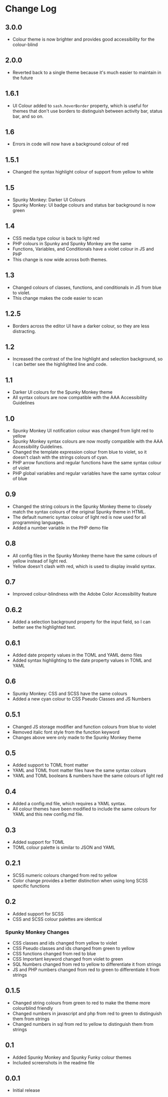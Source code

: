 # Change Log

## 3.0.0

- Colour theme is now brighter and provides good accessibility for the
  colour-blind

## 2.0.0

- Reverted back to a single theme because it's much easier to maintain in the
  future

## 1.6.1

- UI Colour added to `sash.hoverBorder` property, which is useful for themes
  that don't use borders to distinguish between activity bar, status bar, and so
  on.

## 1.6

- Errors in code will now have a background colour of red

## 1.5.1

- Changed the syntax highlight colour of support from yellow to white

## 1.5

- Spunky Monkey: Darker UI Colours
- Spunky Monkey: UI badge colours and status bar background is now green

## 1.4

- CSS media type colour is back to light red
- PHP colours in Spunky and Spunky Monkey are the same
- Functions, Variables, and Conditionals have a violet colour in JS and PHP
- This change is now wide across both themes.

## 1.3

- Changed colours of classes, functions, and conditionals in JS from blue to
  violet.
- This change makes the code easier to scan

## 1.2.5

- Borders across the editor UI have a darker colour, so they are less
  distracting.

## 1.2

- Increased the contrast of the line highlight and selection background, so I
  can better see the highlighted line and code.

## 1.1

- Darker UI colours for the Spunky Monkey theme
- All syntax colours are now compatible with the AAA Accessibility Guidelines

## 1.0

- Spunky Monkey UI notification colour was changed from light red to yellow
- Spunky Monkey syntax colours are now mostly compatible with the AAA
  Accessibility Guidelines.
- Changed the template expression colour from blue to violet, so it doesn't
  clash with the strings colours of cyan.
- PHP arrow functions and regular functions have the same syntax colour of
  violet
- PHP global variables and regular variables have the same syntax colour of blue

## 0.9

- Changed the string colours in the Spunky Monkey theme to closely match the
  syntax colours of the original Spunky theme in HTML.
- The default numeric syntax colour of light red is now used for all programming
  languages.
- Added a number variable in the PHP demo file

## 0.8

- All config files in the Spunky Monkey theme have the same colours of yellow
  instead of light red.
- Yellow doesn't clash with red, which is used to display invalid syntax.

## 0.7

- Improved colour-blindness with the Adobe Color Accessibility feature

## 0.6.2

- Added a selection background property for the input field, so I can better see
  the highlighted text.

## 0.6.1

- Added date property values in the TOML and YAML demo files
- Added syntax highlighting to the date property values in TOML and YAML

## 0.6

- Spunky Monkey: CSS and SCSS have the same colours
- Added a new cyan colour to CSS Pseudo Classes and JS Numbers

## 0.5.1

- Changed JS storage modifier and function colours from blue to violet
- Removed italic font style from the function keyword
- Changes above were only made to the Spunky Monkey theme

## 0.5

- Added support to TOML front matter
- YAML and TOML front matter files have the same syntax colours
- YAML and TOML booleans & numbers have the same colours of light red

## 0.4

- Added a config.md file, which requires a YAML syntax.
- All colour themes have been modified to include the same colours for YAML and
  this new config.md file.

## 0.3

- Added support for TOML
- TOML colour palette is similar to JSON and YAML

## 0.2.1

- SCSS numeric colours changed from red to yellow
- Color change provides a better distinction when using long SCSS specific
  functions

## 0.2

- Added support for SCSS
- CSS and SCSS colour palettes are identical

### Spunky Monkey Changes

- CSS classes and ids changed from yellow to violet
- CSS Pseudo classes and ids changed from green to yellow
- CSS functions changed from red to blue
- CSS Important keyword changed from violet to green
- SQL Numbers changed from red to yellow to differentiate it from strings
- JS and PHP numbers changed from red to green to differentiate it from strings

## 0.1.5

- Changed string colours from green to red to make the theme more colourblind
  friendly
- Changed numbers in javascript and php from red to green to distinguish them
  from strings
- Changed numbers in sql from red to yellow to distinguish them from strings

## 0.1

- Added Spunky Monkey and Spunky Funky colour themes
- Included screenshots in the readme file

## 0.0.1

- Initial release
